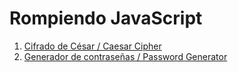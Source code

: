# Rompiendo JavaScript

1. [Cifrado de César / Caesar Cipher](https://github.com/MrRedu/rompiendo-javascript/tree/main/cifrado-cesar)
2. [Generador de contraseñas / Password Generator](https://github.com/MrRedu/rompiendo-javascript/tree/main/password-generator)
